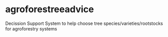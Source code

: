 # agroforestreeadvice
Decission Support System to help choose tree species/varieties/rootstocks for agroforestry systems
